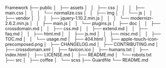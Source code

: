   Framework
  ├── public
  │   ├── assets
  │   │   ├── css
  │   │   │   ├── main.css
  │   │   │   └── normalize.css
  │   │   ├── img
  │   │   └── js
  │   │       ├── vendor
  │   │       │   ├── jquery-1.10.2.min.js
  │   │       │   └── modernizr-2.6.2.min.js
  │   │       ├── main.js
  │   │       └── plugins.js
  │   ├── doc
  │   │   ├── crossdomain.md
  │   │   ├── css.md
  │   │   ├── extend.md
  │   │   ├── faq.md
  │   │   ├── html.md
  │   │   ├── js.md
  │   │   ├── misc.md
  │   │   ├── TOC.md
  │   │   └── usage.md
  │   ├── 404.html
  │   ├── apple-touch-icon-precomposed.png
  │   ├── CHANGELOG.md
  │   ├── CONTRIBUTING.md
  │   ├── crossdomain.xml
  │   ├── favicon.ico
  │   ├── humans.txt
  │   ├── index.html
  │   ├── LICENSE.md
  │   ├── README.md
  │   └── robots.txt
  ├── src
  │   ├── coffee
  │   └── scss
  ├── Guardfile
  └── README.md
